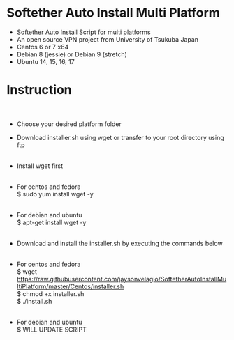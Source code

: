 # Softether Auto Install Multi Platform<br />
* Softether Auto Install Script for multi platforms<br />
* An open source VPN project from University of Tsukuba Japan<br />
* Centos 6 or 7 x64
* Debian 8 (jessie) or Debian 9 (stretch)
* Ubuntu 14, 15, 16, 17
# Instruction<br /><br />

* Choose your desired platform folder<br />
* Download installer.sh using wget or transfer to your root directory using ftp<br /><br />

* Install wget first<br /><br />

* For centos and fedora<br />
$ sudo yum install wget -y<br /><br />

* For debian and ubuntu<br />
$ apt-get install wget -y<br /><br />

* Download and install the installer.sh by executing the commands below<br /><br />

* For centos and fedora<br />
$ wget https://raw.githubusercontent.com/jaysonvelagio/SoftetherAutoInstallMultiPlatform/master/Centos/installer.sh<br />
$ chmod +x installer.sh<br />
$ ./install.sh<br /><br />

* For debian and ubuntu<br />
$ WILL UPDATE SCRIPT<br />

